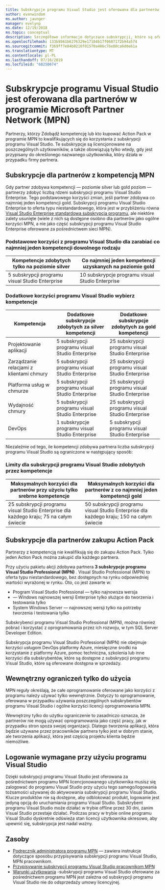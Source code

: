 ```yaml
---
title: Subskrypcje programu Visual Studio jest oferowana dla partnerów w programie Microsoft Partner Network (MPN)
author: evanwindom
ms.author: jaunger
manager: evelynp
ms.date: 12/19/2018
ms.topic: conceptual
description: Szczegółowe informacje dotyczące subskrypcji, które są oferowane, jakie zasady są stosowane i ilu subskrypcji są oferowane w programie MPN.
ms.openlocfilehash: 133b9561b6276329e17104b17f0687172b94a574
ms.sourcegitcommit: f369ff7e84b0216f01570a486c7be80ca6d0e61a
ms.translationtype: MT
ms.contentlocale: pl-PL
ms.lasthandoff: 07/16/2019
ms.locfileid: "68250674"
---
```

# <a name="visual-studio-subscriptions-offered-to-partners-in-the-microsoft-partner-network-mpn"></a>Subskrypcje programu Visual Studio jest oferowana dla partnerów w programie Microsoft Partner Network (MPN)
Partnerzy, którzy Zdobądź kompetencję lub kto kupować Action Pack w programie MPN to kwalifikujących się do korzystania z subskrypcji programu Visual Studio. Te subskrypcje są licencjonowane na poszczególnych użytkowników, a także obowiązują tylko wtedy, gdy jest przypisany do określonego nazwanego użytkownika, który działa w przypadku firmy partnera.

## <a name="subscriptions-for-partners-with-an-mpn-competency"></a>Subskrypcje dla partnerów z kompetencją MPN
Gdy partner zdobywa kompetencji — poziomie silver lub gold poziom — partnerzy zdobyć liczbą rdzeni subskrypcji programu Visual Studio Enterprise. Tego podstawowego korzyści zmian, jeśli partner zdobywa co najmniej jeden kompetencji gold. Subskrypcji programu Visual Studio Enterprise to oferta typu niestandardowego, która jest w przybliżeniu równa [Visual Studio Enterprise standardowa subskrypcja programu](https://visualstudio.microsoft.com/vs/pricing/), ale niektóre zalety usunięte (wiele z nich są dostępne osobno dla partnerów jako ogólne korzyści MPN, a nie jako część subskrypcji programu Visual Studio Enterprise oferowane za pośrednictwem sieci MPN).

### <a name="core-visual-studio-benefit-for-earning-at-least-one-competency-of-any-kind"></a>Podstawowe korzyści z programu Visual Studio dla zarabiać co najmniej jeden kompetencji dowolnego rodzaju

| Kompetencje zdobytych tylko na poziomie silver               | Co najmniej jeden kompetencji uzyskanych na poziomie gold   |
|------------------------------------------------------------|----------------------------------------------------|
| 5 subskrypcji programu visual Studio Enterprise                   | 10 subskrypcje programu visual Studio Enterprise          |

### <a name="additional-visual-studio-benefit-for-select-competencies"></a>Dodatkowe korzyści programu Visual Studio wybierz kompetencje

| Kompetencja                                  | Dodatkowe subskrypcje zdobytych za **silver** kompetencji | Dodatkowe subskrypcje zdobytych za **gold** kompetencji |
|---------------------------------------------|-----------------------------------------------------------|---------------------------------------------------------|
| Projektowanie aplikacji                     | 5 subskrypcji programu visual Studio Enterprise                  | 25 subskrypcji programu visual Studio Enterprise               |
| Zarządzanie relacjami z klientami chmury      | 5 subskrypcji programu visual Studio Enterprise                  | 25 subskrypcji programu visual Studio Enterprise               |
| Platforma usług w chmurze                              | 5 subskrypcji programu visual Studio Enterprise                  | 25 subskrypcji programu visual Studio Enterprise               |
| Wydajność chmury                          | 5 subskrypcji programu visual Studio Enterprise                  | 25 subskrypcji programu visual Studio Enterprise               |
| DevOps                                      | 1 subskrypcje programu visual Studio Enterprise                  | 5 subskrypcji programu visual Studio Enterprise                |

Niezależnie od tego, ile kompetencji zdobywa partnera liczba subskrypcji programu Visual Studio są ograniczone w następujący sposób:

### <a name="limits-for-visual-studio-subscriptions-earned-through-competencies"></a>Limity dla subskrypcji programu Visual Studio zdobytych przez kompetencje

| Maksymalnych korzyści dla partnerów przy użyciu tylko srebrne kompetencje                   | Maksymalnych korzyści dla partnerów z co najmniej jeden kompetencji gold               |
|------------------------------------------------------------------------------|------------------------------------------------------------------------------|
| 25 subskrypcji programu visual Studio Enterprise dla każdego kraju; 75 na całym świecie          | 50 subskrypcji programu visual Studio Enterprise dla każdego kraju; 150 na całym świecie         |

## <a name="subscriptions-for-partners-purchasing-the-action-pack"></a>Subskrypcje dla partnerów zakupu Action Pack
Partnerzy z kompetencją nie kwalifikują się do zakupu Action Pack. Tylko jeden Action Pack można zakupić dla każdego partnera.

Przy użyciu pakietu akcji zdobywa partnera **3 subskrypcje programu Visual Studio Professional (MPN)** . Visual Studio Professional (MPN) to oferta typu niestandardowego, bez dostępnych na rynku odpowiedniej wartości wyrażonej w rynku. Oto, co jest zawarte w:
- Program Visual Studio Professional — tylko najnowsza wersja
- — Windows najnowszej wersji Enterprise tylko służące do tworzenia i testowania tylko
- System Windows Server — najnowszej wersji tylko na potrzeby tworzenia i testowania tylko

Subskrybenci programu Visual Studio Professional (MPN), można również pobrać i korzystać z oprogramowania przez ich rozwoju, w tym SQL Server Developer Edition.

Subskrypcja programu Visual Studio Professional (MPN) nie obejmuje korzyści usługom DevOps platformy Azure, miesięczne środki na korzystanie z platformy Azure, pomoc techniczna, szkolenia lub inne korzyści dla subskrybentów, które są dostępne z subskrypcji programu Visual Studio, które są oferowane dostępna w sprzedaży.

## <a name="internal-use-only-restriction"></a>Wewnętrzny ograniczeń tylko do użycia
MPN reguły określają, że całe oprogramowanie oferowane jako korzyści z programu należy używać tylko wewnętrznie. Dotyczy to oprogramowanie, oferowana w przypadku używania poszczególnych subskrybentów programu Visual Studio i ogólne korzyści licencji oprogramowania MPN.

Wewnętrzny tylko do użytku ograniczenie to zasadniczo oznacza, że partnerów nie mogą używać oprogramowania jako część pracy, jak w przypadku stron spoza swojej organizacji. Dlatego tworzenia aplikacji, która będzie używane przez pracowników partnera tylko jest w dobrym stanie, ale tworzenia aplikacji, która jest częścią projektu klienta będzie niemożliwe.

## <a name="sign-in-required-with-visual-studio"></a>Logowanie wymagane przy użyciu programu Visual Studio
Dzięki subskrypcji programu Visual Studio jest oferowana za pośrednictwem programu MPN licencjonowanego użytkownika musisz się zalogować do programu Visual Studio przy użyciu tego samego/logowania tożsamości używanej do aktywowania subskrypcji programu Visual Studio.
Klucze produktów nie są dostępne, aby odblokować produkt, logowanie jest jedyną opcją do uruchamiania programu Visual Studio. Subskrybent programu Visual Studio może działać w trybie offline przez 30 dni, zanim Visual Studio przestaje działać. Podczas pracy w trybie online programu Visual Studio dyskretnie odświeża stan licencji użytkownika okresowo, aby upewnić się, subskrypcja jest nadal ważny.

## <a name="resources"></a>Zasoby

- [Podręcznik administratora programu MPN](https://assets.microsoft.com/en-us/Program-Administrator-Guide-to-Software-and-Online-Services-Benefits_1.pdf) — zawiera instrukcje dotyczące sposobu przypisywania subskrypcji programu Visual Studio, MPN pracownikom.
- [Przypisywanie subskrypcji programu Visual Studio pracownikom MPN](manage-mpn-subscriptions.md)
- [Warunki użytkowania](http://www.microsoft.com/useterms/) -subskrypcji programu Visual Studio oferowane za pośrednictwem programu MPN jest zależna od subskrypcji programu Visual Studio nie do odsprzedaży umowy licencyjnej.
